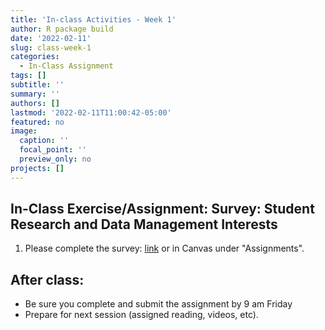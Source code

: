 ```yaml
---
title: 'In-class Activities - Week 1'
author: R package build
date: '2022-02-11'
slug: class-week-1
categories:
  - In-Class Assignment
tags: []
subtitle: ''
summary: ''
authors: []
lastmod: '2022-02-11T11:00:42-05:00'
featured: no
image:
  caption: ''
  focal_point: ''
  preview_only: no
projects: []
---
```


## In-Class Exercise/Assignment: Survey: Student Research and Data Management Interests 

  1. Please complete the survey: [link](https://forms.gle/vRQA9zu84Gf4xU2M9) or in Canvas under "Assignments".

## After class: 

* Be sure you complete and submit the assignment by 9 am Friday
* Prepare for next session (assigned reading, videos, etc).
